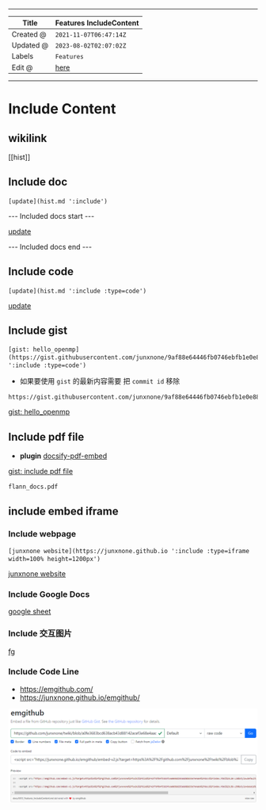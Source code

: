 -----

| Title     | Features IncludeContent                             |
| --------- | --------------------------------------------------- |
| Created @ | `2021-11-07T06:47:14Z`                              |
| Updated @ | `2023-08-02T02:07:02Z`                              |
| Labels    | `Features`                                          |
| Edit @    | [here](https://github.com/junxnone/twiki/issues/13) |

-----

# Include Content

## wikilink

\[\[hist\]\]

## Include doc

    [update](hist.md ':include')

\--- Included docs start ---

[update](hist.md ":include")

\--- Included docs end ---

## Include code

    [update](hist.md ':include :type=code')

[update](hist.md ":include :type=code")

## Include gist

    [gist: hello_openmp](https://gist.githubusercontent.com/junxnone/9af88e64446fb0746ebfb1e0e8879f33/raw/2d04dcd1fd3ac51988d3e756bb1be477efe02216/openmp_helloworld.cpp ':include :type=code')

  - 如果要使用 `gist` 的最新内容需要 把 `commit id` 移除

<!-- end list -->

    https://gist.githubusercontent.com/junxnone/9af88e64446fb0746ebfb1e0e8879f33/raw/openmp_helloworld.cpp

[gist:
hello\_openmp](https://gist.githubusercontent.com/junxnone/9af88e64446fb0746ebfb1e0e8879f33/raw/openmp_helloworld.cpp ":include :type=code")

## Include pdf file

  - **plugin**
    [docsify-pdf-embed](https://github.com/lazypanda10117/docsify-pdf-embed)

[gist: include pdf
file](https://gist.githubusercontent.com/junxnone/2efa4f014527293cd2950b8aff96f488/raw/docsify_include_pdf_file ":include :type=code")

``` pdf
flann_docs.pdf
```

## include embed iframe

### Include webpage

    [junxnone website](https://junxnone.github.io ':include :type=iframe width=100% height=1200px')

[junxnone
website](https://junxnone.github.io ":include :type=iframe width=50% height=1200px")

### Include Google Docs

[google
sheet](https://docs.google.com/spreadsheets/d/e/2PACX-1vTYDn4ZEG4oc2kFYlUpdY2N8yNwptVKC7MwwE9IEs2hfZFsOPsI7yeEDoVuabtUuN-HedNe6mP_eXj-/pubhtml?gid=232973174&single=true&widget=true&headers=false ":include :type=iframe width=100% height=800px")

### Include 交互图片

[fg](https://github.com/junxnone/twiki/assets/2216970/a71cc2f9-924c-4b34-89a0-89c6909ff362 ":include :type=iframe width=100% height=600px")

### Include Code Line

  - <https://emgithub.com/>
  - <https://junxnone.github.io/emgithub/>

<script src="https://emgithub.com/embed-v2.js?target=https%3A%2F%2Fgithub.com%2Fjunxnone%2Ftwiki%2Fblob%2F42f7df84f3383fcea0658d253a8d6b833e7e4a64%2Fdocs%2Findex.html%23L20-L28&style=default&type=code&showBorder=on&showLineNumbers=on&showFileMeta=on&showFullPath=on&showCopy=on"></script>

<script src="https://emgithub.com/embed-v2.js?target=https%3A%2F%2Fgithub.com%2Fjunxnone%2Ftwiki%2Fblob%2F42f7df84f3383fcea0658d253a8d6b833e7e4a64%2Fdocs%2Findex.html%23L58-L59&style=base16%2Fgithub&type=code&showBorder=on&showLineNumbers=on&showFileMeta=on&showFullPath=on&showCopy=on"></script>

<script src="https://junxnone.github.io/emgithub/embed-v2.js?target=https%3A%2F%2Fgithub.com%2Fjunxnone%2Ftwiki%2Fblob%2Fa0fe3683bcd638acb43d88142acef3e68e4aad23%2Fdocs%2F0013_Features_IncludeContent.md%3Fplain%3D1%23L83-L85&style=default&type=code&showBorder=on&showLineNumbers=on&showFileMeta=on&showFullPath=on&showCopy=on"></script>

![image](media/d80afc99370002d89c314fe9b4f10dd07581fb61.png)
